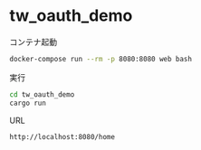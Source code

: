 # tw_oauth_demo

コンテナ起動

```sh
docker-compose run --rm -p 8080:8080 web bash
```

実行

```sh
cd tw_oauth_demo
cargo run
```

URL

```
http://localhost:8080/home
```
